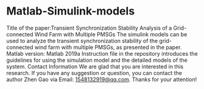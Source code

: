 # Matlab-Simulink-models
Title of the paper:Transient Synchronization Stability Analysis of a Grid-connected Wind Farm with Multiple PMSGs
The simulink models can be used to analyze the transient synchronization stability of the grid-connected wind farm with multiple PMSGs, as presented in the paper.
Matlab version: Matlab 2019a
Instruction file in the repository introduces the guidelines for using the simulation model and the detailed models of the system.
Contact Information
We are glad that you are interested in this research.
If you have any suggestion or question, you can contact the author Zhen Gao via Email: 1548132919@qq.com. Thanks for your attention!
